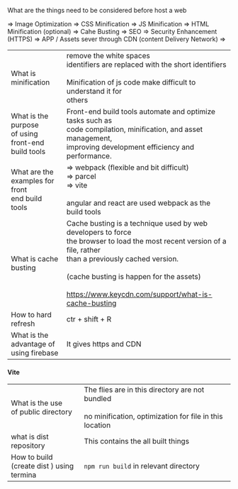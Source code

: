 What are the things need to be considered before host a web

=> Image Optimization
=> CSS Minification
=> JS Minification
=> HTML Minification (optional)
=> Cahe Busting
=> SEO
=> Security Enhancement (HTTPS)
=> APP / Assets sever through CDN (content Delivery Network)
=> 

|                                                          |                                                                                                                                                                                                                                                                                  |
| -------------------------------------------------------- | -------------------------------------------------------------------------------------------------------------------------------------------------------------------------------------------------------------------------------------------------------------------------------- |
| What is minification                                     | remove the white spaces<br>identifiers are replaced with the short identifiers<br><br>Minification of js code make difficult to understand it for <br>others<br>                                                                                                                 |
| What is the purpose<br>of using front-end<br>build tools | Front-end build tools automate and optimize tasks such as <br>code compilation, minification, and asset management, <br>improving development efficiency and performance.                                                                                                        |
| What are the <br>examples for front<br>end build tools   | => webpack (flexible and bit difficult)<br>=> parcel<br>=> vite<br><br>angular and react are used webpack as the build tools                                                                                                                                                     |
| What is cache <br>busting                                | Cache busting is a technique used by web developers to force <br>the browser to load the most recent version of a file, rather <br>than a previously cached version.<br><br>(cache busting is happen for the assets)<br><br>https://www.keycdn.com/support/what-is-cache-busting |
| How to hard refresh                                      | ctr + shift + R                                                                                                                                                                                                                                                                  |
| What is the <br>advantage of <br>using firebase          | It gives https and CDN                                                                                                                                                                                                                                                           |
#### Vite

|                                                 |                                                                                                                |
| ----------------------------------------------- | -------------------------------------------------------------------------------------------------------------- |
| What is the use <br>of public directory         | The flies are in this directory are not bundled<br><br>no minification, optimization for file in this location |
| what is dist repository<br>                     | This contains the all built things                                                                             |
| How to build<br>(create dist ) using<br>termina | `npm run build` in relevant directory                                                                          |
